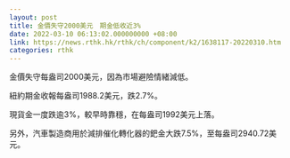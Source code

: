 ```yaml
---
layout: post
title: 金價失守2000美元　期金低收近3%
date: 2022-03-10 06:13:02.000000000 +08:00
link: https://news.rthk.hk/rthk/ch/component/k2/1638117-20220310.htm
categories: rthk
---
```


金價失守每盎司2000美元，因為市場避險情緒減低。

紐約期金收報每盎司1988.2美元，跌2.7%。

現貨金一度跌逾3%，較早時靠穩，在每盎司1992美元上落。

另外，汽車製造商用於減排催化轉化器的鈀金大跌7.5%，至每盎司2940.72美元。
